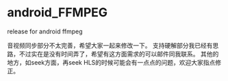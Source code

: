 android_FFMPEG
==============

release for android ffmpeg

音视频同步部分不太完善，希望大家一起来修改一下。
支持硬解部分我已经有思路，不过实在是没有时间弄了，希望有这方面需求的可以邮件同我联系。
其他的地方，如seek方面，再seek HLS的时候可能会有一点点的问题，欢迎大家指点修正。
